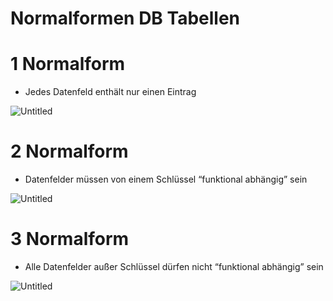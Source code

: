 # Normalformen DB Tabellen

# 1 Normalform

- Jedes Datenfeld enthält nur einen Eintrag

![Untitled](Untitled.png)

# 2 Normalform

- Datenfelder müssen von einem Schlüssel “funktional abhängig” sein

![Untitled](Untitled%201.png)

# 3 Normalform

- Alle Datenfelder außer Schlüssel dürfen nicht “funktional abhängig” sein

![Untitled](Untitled%202.png)